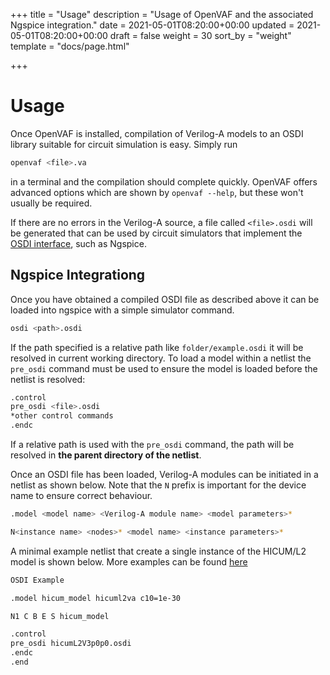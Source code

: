 +++
title = "Usage"
description = "Usage of OpenVAF and the associated Ngspice integration."
date = 2021-05-01T08:20:00+00:00
updated = 2021-05-01T08:20:00+00:00
draft = false
weight = 30
sort_by = "weight"
template = "docs/page.html"

+++

# Usage

Once OpenVAF is installed, compilation of Verilog-A models to an OSDI library suitable for circuit simulation is easy. 
Simply run 

``` bash
openvaf <file>.va
``` 

in a terminal and the compilation should complete quickly.
OpenVAF offers advanced options which are shown by `openvaf --help`, but these won't usually be required.

If there are no errors in the Verilog-A source, a file called `<file>.osdi` will be generated that can be used by 
circuit simulators that implement the [OSDI interface](../../details/osdi), such as Ngspice.


## Ngspice Integrationg 

Once you have obtained a compiled OSDI file as described above it can be loaded into ngspice with a simple simulator command.

```bash
osdi <path>.osdi
```

If the path specified is a relative path like `folder/example.osdi` it will be resolved in current working directory.
To load a model within a netlist the `pre_osdi` command must be used to ensure the model is loaded before the netlist is resolved:

```bash
.control
pre_osdi <file>.osdi
*other control commands
.endc
```

If a relative path is used with the `pre_osdi` command, the path will be resolved in **the parent directory of the netlist**.
<!--Ngspice will look for the **osdi** in the path specified via the **pre_osdi** command. 
The path can be either absolute, or relative to the current working directory. -->

Once an OSDI file has been loaded, Verilog-A modules can be initiated in a netlist as shown below.
Note that the `N` prefix is important for the device name to ensure correct behaviour.

```bash
.model <model name> <Verilog-A module name> <model parameters>*

N<instance name> <nodes>* <model name> <instance parameters>*
```

A minimal example netlist that create a single instance of the HICUM/L2 model is shown below.
More examples can be found [here](../examples)

```bash
OSDI Example

.model hicum_model hicuml2va c10=1e-30

N1 C B E S hicum_model

.control
pre_osdi hicumL2V3p0p0.osdi
.endc
.end
```

